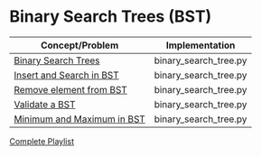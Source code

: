
  
# Binary Search Trees (BST)
  |Concept/Problem|Implementation|  
|--|--|  
|[Binary Search Trees](https://www.youtube.com/watch?v=pYT9F8_LFTM)|binary_search_tree.py|  
|[Insert and Search in BST](https://www.youtube.com/watch?v=COZK7NATh4k)|binary_search_tree.py|
|[Remove element from BST](https://www.youtube.com/watch?v=gcULXE7ViZw)|binary_search_tree.py|
|[Validate a BST](https://www.youtube.com/watch?v=yEwSGhSsT0U)|binary_search_tree.py|
|[Minimum and Maximum in BST](https://www.youtube.com/watch?v=Ut90klNN264)|binary_search_tree.py|

[Complete Playlist](https://www.youtube.com/playlist?list=PLamIler5xrPpNd1PHhhny4G50Yex8jQ29)